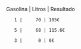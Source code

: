 Gasolina | Litros | Resultado

       1 |     70 | 105€
       
       5 |     68 | 115.6€
       
       3 |      0 | 0€
       
